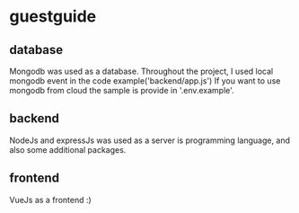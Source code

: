# guestguide

database
--------
Mongodb was used as a database.
Throughout the project, I used local mongodb event in the code example('backend/app.js')
If you want to use mongodb from cloud the sample is provide in '.env.example'.

backend
-------
NodeJs and expressJs was used as a server is programming language, and also some additional packages.

frontend
--------
VueJs as a frontend :)

